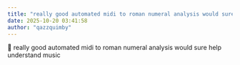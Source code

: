 ```yaml
---
title: "really good automated midi to roman numeral analysis would sure help understand music"
date: 2025-10-20 03:41:58
author: "qazzquimby"
---
```


💭 really good automated midi to roman numeral analysis would sure help understand music